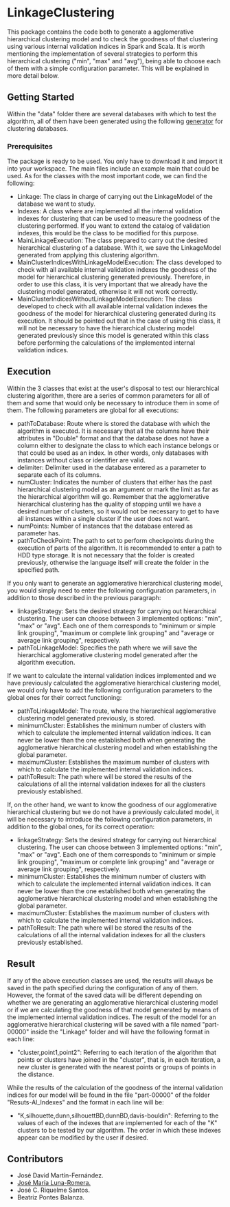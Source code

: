 # LinkageClustering
This package contains the code both to generate a agglomerative hierarchical clustering model and to check the goodness of that clustering using various internal validation indices in Spark and Scala. It is worth mentioning the implementation of several strategies to perform this hierarchical clustering ("min", "max" and "avg"), being able to choose each of them with a simple configuration parameter. This will be explained in more detail below.
## Getting Started
Within the "data" folder there are several databases with which to test the algorithm, all of them have been generated using the following [generator](https://github.com/josemarialuna/CreateRandomDataset) for clustering databases.
### Prerequisites
The package is ready to be used. You only have to download it and import it into your workspace. The main files include an example main that could be used. As for the classes with the most important code, we can find the following:
* Linkage: The class in charge of carrying out the LinkageModel of the database we want to study.
* Indexes: A class where are implemented all the internal validation indexes for clustering that can be used to measure the goodness of the clustering performed. If you want to extend the catalog of validation indexes, this would be the class to be modified for this purpose.
* MainLinkageExecution: The class prepared to carry out the desired hierarchical clustering of a database. With it, we save the LinkageModel generated from applying this clustering algorithm.
* MainClusterIndicesWithLinkageModelExecution: The class developed to check with all available internal validation indexes the goodness of the model for hierarchical clustering generated previously. Therefore, in order to use this class, it is very important that we already have the clustering model generated, otherwise it will not work correctly.
* MainClusterIndicesWithoutLinkageModelExecution: The class developed to check with all available internal validation indexes the goodness of the model for hierarchical clustering generated during its execution. It should be pointed out that in the case of using this class, it will not be necessary to have the hierarchical clustering model generated previously since this model is generated within this class before performing the calculations of the implemented internal validation indices.
## Execution
Within the 3 classes that exist at the user's disposal to test our hierarchical clustering algorithm, there are a series of common parameters for all of them and some that would only be necessary to introduce them in some of them. The following parameters are global for all executions:
* pathToDatabase: Route where is stored the database with which the algorithm is executed. It is necessary that all the columns have their attributes in "Double" format and that the database does not have a column either to designate the class to which each instance belongs or that could be used as an index. In other words, only databases with instances without class or identifier are valid.
* delimiter: Delimiter used in the database entered as a parameter to separate each of its columns.
* numCluster: Indicates the number of clusters that either has the past hierarchical clustering model as an argument or mark the limit as far as the hierarchical algorithm will go. Remember that the agglomerative hierarchical clustering has the quality of stopping until we have a desired number of clusters, so it would not be necessary to get to have all instances within a single cluster if the user does not want.
* numPoints: Number of instances that the database entered as parameter has.
* pathToCheckPoint: The path to set to perform checkpoints during the execution of parts of the algorithm. It is recommended to enter a path to HDD type storage. It is not necessary that the folder is created previously, otherwise the language itself will create the folder in the specified path.

If you only want to generate an agglomerative hierarchical clustering model, you would simply need to enter the following configuration parameters, in addition to those described in the previous paragraph: 
* linkageStrategy: Sets the desired strategy for carrying out hierarchical clustering. The user can choose between 3 implemented options: "min", "max" or "avg". Each one of them corresponds to "minimum or simple link grouping", "maximum or complete link grouping" and "average or average link grouping", respectively.
* pathToLinkageModel: Specifies the path where we will save the hierarchical agglomerative clustering model generated after the algorithm execution.

If we want to calculate the internal validation indices implemented and we have previously calculated the agglomerative hierarchical clustering model, we would only have to add the following configuration parameters to the global ones for their correct functioning:
* pathToLinkageModel: The route, where the hierarchical agglomerative clustering model generated previously, is stored.
* minimumCluster: Establishes the minimum number of clusters with which to calculate the implemented internal validation indices. It can never be lower than the one established both when generating the agglomerative hierarchical clustering model and when establishing the global parameter.
* maximumCluster: Establishes the maximum number of clusters with which to calculate the implemented internal validation indices.
* pathToResult: The path where will be stored the results of the calculations of all the internal validation indexes for all the clusters previously established.

If, on the other hand, we want to know the goodness of our agglomerative hierarchical clustering but we do not have a previously calculated model, it will be necessary to introduce the following configuration parameters, in addition to the global ones, for its correct operation:
* linkageStrategy: Sets the desired strategy for carrying out hierarchical clustering. The user can choose between 3 implemented options: "min", "max" or "avg". Each one of them corresponds to "minimum or simple link grouping", "maximum or complete link grouping" and "average or average link grouping", respectively.
* minimumCluster: Establishes the minimum number of clusters with which to calculate the implemented internal validation indices. It can never be lower than the one established both when generating the agglomerative hierarchical clustering model and when establishing the global parameter.
* maximumCluster: Establishes the maximum number of clusters with which to calculate the implemented internal validation indices.
* pathToResult: The path where will be stored the results of the calculations of all the internal validation indexes for all the clusters previously established.
## Result
If any of the above execution classes are used, the results will always be saved in the path specified during the configuration of any of them. However, the format of the saved data will be different depending on whether we are generating an agglomerative hierarchical clustering model or if we are calculating the goodness of that model generated by means of the implemented internal validation indices. The result of the model for an agglomerative hierarchical clustering will be saved with a file named "part-00000" inside the "Linkage" folder and will have the following format in each line:
* "cluster,point1,point2": Referring to each iteration of the algorithm that points or clusters have joined in the "cluster", that is, in each iteration, a new cluster is generated with the nearest points or groups of points in the distance.

While the results of the calculation of the goodness of the internal validation indices for our model will be found in the file "part-00000" of the folder "Resuts-Al_Indexes" and the format in each line will be:
* "K,silhouette,dunn,silhouettBD,dunnBD,davis-bouldin": Referring to the values of each of the indexes that are implemented for each of the "K" clusters to be tested by our algorithm. The order in which these indexes appear can be modified by the user if desired.
## Contributors
* José David Martín-Fernández.
* [José María Luna-Romera.](https://github.com/josemarialuna)
* José C. Riquelme Santos.
* Beatriz Pontes Balanza.
